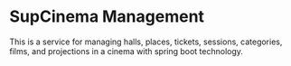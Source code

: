# SupCinema Management 
This is a service for managing halls, places, tickets, sessions, categories, films, and projections in a cinema  with spring boot technology.

